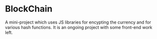 # BlockChain
A mini-project which uses JS libraries for encypting the currency and for various hash functions. It is an ongoing project with some front-end work left.
